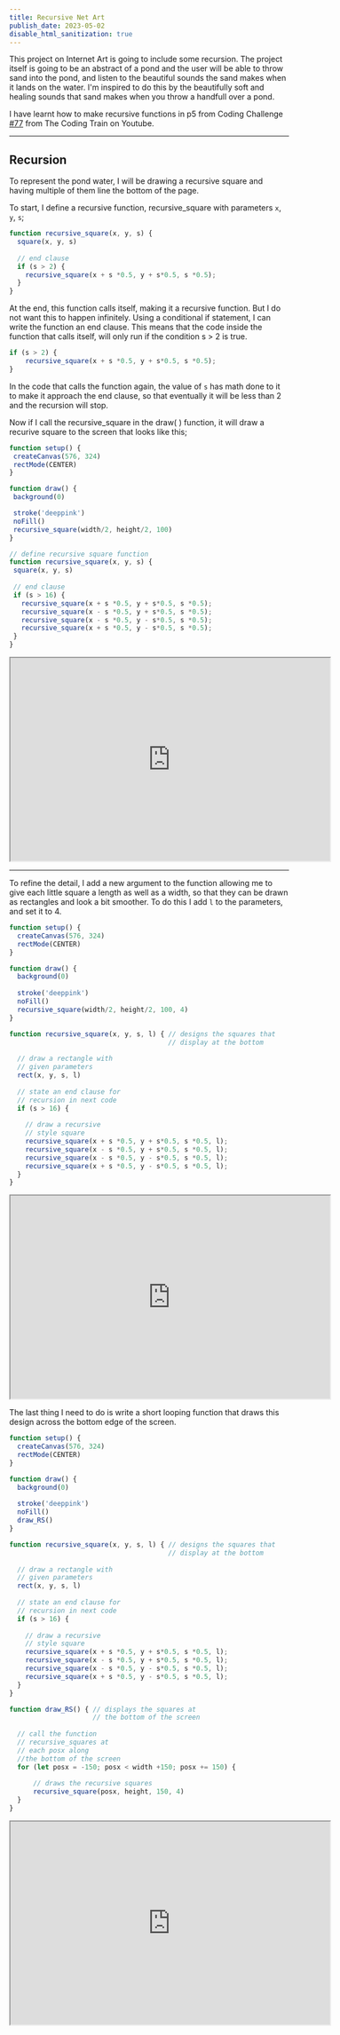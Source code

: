```yaml
---
title: Recursive Net Art
publish_date: 2023-05-02
disable_html_sanitization: true
---
```


This project on Internet Art is going to include some recursion. The project itself is going to be an abstract of a pond and the user will be able to throw sand into the pond, and listen to the beautiful sounds the sand makes when it lands on the water. I'm inspired to do this by the beautifully soft and healing sounds that sand makes when you throw a handfull over a pond. 

I have learnt how to make recursive functions in p5 from Coding Challenge [#77](https://www.youtube.com/watch?v=jPsZwrV9ld0) from The Coding Train on Youtube.

---
## Recursion ##

To represent the pond water, I will be drawing a recursive square and having multiple of them line the bottom of the page.

To start, I define a recursive function, recursive_square with parameters `x`, `y`, `s`;

```JavaScript
function recursive_square(x, y, s) {
  square(x, y, s)
  
  // end clause
  if (s > 2) {
    recursive_square(x + s *0.5, y + s*0.5, s *0.5);    
  }
}
```
At the end, this function calls itself, making it a recursive function. But I do not want this to happen infinitely. Using a conditional if statement, I can write the function an end clause. This means that the code inside the function that calls itself, will only run if the condition s > 2 is true. 
```JavaScript 
if (s > 2) {
    recursive_square(x + s *0.5, y + s*0.5, s *0.5);
}
```
 In the code that calls the function again, the value of `s` has math done to it to make it approach the end clause, so that eventually it will be less than 2 and the recursion will stop.

 Now if I call the recursive_square in the draw( ) function, it will draw a recurive square to the screen that looks like this;
 ```JavaScript
 function setup() {
  createCanvas(576, 324)
  rectMode(CENTER)
}

function draw() {
  background(0)

  stroke('deeppink')
  noFill()
  recursive_square(width/2, height/2, 100)
}

// define recursive square function
function recursive_square(x, y, s) {
  square(x, y, s)
  
  // end clause
  if (s > 16) {
    recursive_square(x + s *0.5, y + s*0.5, s *0.5);
    recursive_square(x - s *0.5, y + s*0.5, s *0.5);
    recursive_square(x - s *0.5, y - s*0.5, s *0.5);
    recursive_square(x + s *0.5, y - s*0.5, s *0.5);    
  }
}
 ```
 <iframe width = 576 height = 366 src="https://editor.p5js.org/Petridistom/full/VgKY6zMmZ"></iframe>

---

To refine the detail, I add a new argument to the function allowing me to give each little square a length as well as a width, so that they can be drawn as rectangles and look a bit smoother. 
To do this I add `l` to the parameters, and set it to 4.
```JavaScript
function setup() {
  createCanvas(576, 324)
  rectMode(CENTER)
}

function draw() {
  background(0)
  
  stroke('deeppink')
  noFill()
  recursive_square(width/2, height/2, 100, 4)
}

function recursive_square(x, y, s, l) { // designs the squares that
                                        // display at the bottom
  
  // draw a rectangle with
  // given parameters
  rect(x, y, s, l)
  
  // state an end clause for
  // recursion in next code
  if (s > 16) {
    
    // draw a recursive
    // style square
    recursive_square(x + s *0.5, y + s*0.5, s *0.5, l);
    recursive_square(x - s *0.5, y + s*0.5, s *0.5, l);
    recursive_square(x - s *0.5, y - s*0.5, s *0.5, l);
    recursive_square(x + s *0.5, y - s*0.5, s *0.5, l);    
  }
}
```
<iframe width = 576 height = 366 src="https://editor.p5js.org/Petridistom/full/SbyLPhPaK"></iframe>

The last thing I need to do is write a short looping function that draws this design across the bottom edge of the screen. 

```Javascript
function setup() {
  createCanvas(576, 324)
  rectMode(CENTER)
}

function draw() {
  background(0)
  
  stroke('deeppink')
  noFill()
  draw_RS()
}

function recursive_square(x, y, s, l) { // designs the squares that
                                        // display at the bottom
  
  // draw a rectangle with
  // given parameters
  rect(x, y, s, l)
  
  // state an end clause for
  // recursion in next code
  if (s > 16) {
    
    // draw a recursive
    // style square
    recursive_square(x + s *0.5, y + s*0.5, s *0.5, l);
    recursive_square(x - s *0.5, y + s*0.5, s *0.5, l);
    recursive_square(x - s *0.5, y - s*0.5, s *0.5, l);
    recursive_square(x + s *0.5, y - s*0.5, s *0.5, l);    
  }
}

function draw_RS() { // displays the squares at
                     // the bottom of the screen
  
  // call the function 
  // recursive_squares at
  // each posx along
  //the bottom of the screen
  for (let posx = -150; posx < width +150; posx += 150) {
    
      // draws the recursive squares 
      recursive_square(posx, height, 150, 4)
  }
}
```

<iframe width = 576 height = 366 src="https://editor.p5js.org/Petridistom/full/mC_Dt_Ajq"></iframe>
